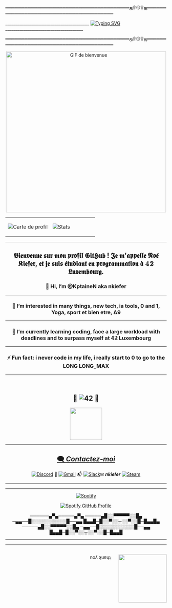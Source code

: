 ═══════════════════════════════════════ஜ۩۞۩ஜ════════════════════════════════════════

_________________________________________                           [![Typing SVG](https://readme-typing-svg.demolab.com?font=+Rubik+Puddles+&pause=1000&color=5DB600&background=0D56796E&center=true&vCenter=true&width=435&lines=WELCOME+TO+MY+PROFILE;BIENVENUE+SUR+MON+PROFILE;WELKOM+BIJ+MIJN+PROFIEL;BEM-VINDO+AO+MEU+PERFIL;BIENVENIDOS+A+MI+PERFIL;BENVENUTI+NEL+MIO+PROFILO;%E7%A7%81%E3%81%AE%E3%83%97%E3%83%AD%E3%83%95%E3%82%A3%E3%83%BC%E3%83%AB%E3%81%B8%E3%82%88%E3%81%86%E3%81%93%E3%81%9D;%E6%AC%A2%E8%BF%8E%E6%9D%A5%E5%88%B0%E6%88%91%E7%9A%84%E4%B8%AA%E4%BA%BA%E8%B5%84%E6%96%99;%EB%82%B4+%ED%94%84%EB%A1%9C%ED%95%84%EC%97%90+%EC%98%A4%EC%8B%A0+%EA%B2%83%EC%9D%84+%ED%99%98%EC%98%81%ED%95%A9%EB%8B%88%EB%8B%A4;%D7%91%D7%A8%D7%95%D7%9B%D7%99%D7%9D+%D7%94%D7%91%D7%90%D7%99%D7%9D+%D7%9C%D7%A4%D7%A8%D7%95%D7%A4%D7%99%D7%9C+%D7%A9%D7%9C%D7%99;%D9%85%D8%B1%D8%AD%D8%A8%D8%A7%D9%8B+%D8%A8%D9%83%D9%85+%D9%81%D9%8A+%D9%85%D9%84%D9%81+%D8%A7%D9%84%D8%AA%D8%B9%D8%B1%D9%8A%D9%81+%D8%A7%D9%84%D8%AE%D8%A7%D8%B5+%D8%A8%D9%8A;Waltz%2C+bad+nymph%2C+for+quick+jigs+vex;WITAMY+NA+MOIM+PROFILU;%D0%9B%D0%90%D0%A1%D0%9A%D0%90%D0%92%D0%9E+%D0%9F%D0%A0%D0%9E%D0%A1%D0%98%D0%9C%D0%9E+%D0%94%D0%9E+%D0%9C%D0%9E%D0%93%D0%9E+%D0%9F%D0%A0%D0%9E%D0%A4%D0%86%D0%9B%D0%AE;%D0%94%D0%9E%D0%91%D0%A0%D0%9E+%D0%9F%D0%9E%D0%96%D0%90%D0%9B%D0%9E%D0%92%D0%90%D0%A2%D0%AC+%D0%9D%D0%90+%D0%9C%D0%9E%D0%99+%D0%9F%D0%A0%D0%9E%D0%A4%D0%98%D0%9B%D0%AC)](https://git.io/typing-svg)______________________________________    

═══════════════════════════════════════ஜ۩۞۩ஜ════════════════════════════════════════

<p align="center">
  <img src="https://media4.giphy.com/media/v1.Y2lkPTc5MGI3NjExNHRlODJpNm5tYm5ldjl1MGtwMWkzMnQ4cm1lYmE4aTltYWg2MTYyYiZlcD12MV9pbnRlcm5hbF9naWZfYnlfaWQmY3Q9Zw/qKx0QcrWPjROiYjwXu/giphy.webp" width="500" alt="GIF de bienvenue"/>
</p>


<table>
  <tr>
    <td valign="top" width="50%">

![Carte de profil](http://github-profile-summary-cards.vercel.app/api/cards/profile-details?username=KptaineN&theme=moonlight)

   </td>
    <td valign="top" width="50%">

![Stats](http://github-profile-summary-cards.vercel.app/api/cards/stats?username=KptaineN&theme=moonlight)

  </td>
  </tr>
</table>

<div align="center">

-------------------------------------------------------------------------------------------------------------------------------------
## 𝕭𝖎𝖊𝖓𝖛𝖊𝖓𝖚𝖊 𝖘𝖚𝖗 𝖒𝖔𝖓 𝖕𝖗𝖔𝖋𝖎𝖑 𝕲𝖎𝖙𝕳𝖚𝖇 ! 𝕵𝖊 𝖒’𝖆𝖕𝖕𝖊𝖑𝖑𝖊 𝕹𝖔𝖊́ 𝕶𝖎𝖊𝖋𝖊𝖗, 𝖊𝖙 𝖏𝖊 𝖘𝖚𝖎𝖘 𝖊́𝖙𝖚𝖉𝖎𝖆𝖓𝖙 𝖊𝖓 𝖕𝖗𝖔𝖌𝖗𝖆𝖒𝖒𝖆𝖙𝖎𝖔𝖓 𝖆̀ 𝟜𝟚 𝕷𝖚𝖝𝖊𝖒𝖇𝖔𝖚𝖗𝖌.
### 👋 Hi, I’m @KptaineN aka nkiefer
------------------------------------------------------------------------------------------------------------------------------------
### 👀 I’m interested in many things, new tech, ia tools, 0 and 1, Yoga, sport et bien etre, Δ9 
------------------------------------------------------------------------------------------------------------------------------------
### 🌱 I’m currently learning coding, face a large workload with deadlines and to surpass myself at 𝟜𝟚 Luxembourg
------------------------------------------------------------------------------------------------------------------------------------
### ⚡ Fun fact: i never code in my life, i really start to 0 to go to the LONG LONG_MAX
------------------------------------------------------------------------------------------------------------------------------------


<br clear="center"/>


 ## 🚀 ![42](https://img.shields.io/badge/-42-black?style=for-the-badge&logo=42&logoColor=white) 🚀 
<a href="https://profile.intra.42.fr/users/nkiefer" target="_blank">  
  <img src="https://i.giphy.com/3oKIPtjElfqwMOTbH2.webp" width="100"/>
                                                                            
---------------------------------------------------------------------------------------------------------------
## 🗨️ _Contactez-moi_

[![Discord](https://img.shields.io/badge/Discord-%235865F2.svg?style=for-the-badge&logo=discord&logoColor=white)](https://discordapp.com/users/4ptaine) 💬
[![Gmail](https://img.shields.io/badge/Gmail-D14836?style=for-the-badge&logo=gmail&logoColor=white)](mailto:kiefer.d.noe@gmail.com) 📬
[![Slack](https://img.shields.io/badge/Slack-4A154B?style=for-the-badge&logo=slack&logoColor=white)](https://slack.com/app_redirect?channel=C12345678)✉ 𝒏𝒌𝒊𝒆𝒇𝒆𝒓
[![Steam](https://img.shields.io/badge/steam-%23000000.svg?style=for-the-badge&logo=steam&logoColor=white)](https://steamcommunity.com/id/Popcornne)

---------------------------------------------------------------------------------------------------------------



------------------------------------------------------------------------------------------
[![Spotify](https://img.shields.io/badge/Spotify-1ED760?style=for-the-badge&logo=spotify&logoColor=white)](https://open.spotify.com/user/noe_kif)
<div style="text-align: center;">
    <a href="https://github.com/kittinan/spotify-github-profile">
        <img src="https://spotify-github-profile.kittinanx.com/api/view?uid=noe_kif&cover_image=true&theme=default&show_offline=false&background_color=121212&interchange=false&bar_color_cover=true" alt="Spotify GitHub Profile">
    </a>
</div>



──────▄▀▄─────▄▀▄
─────▄█░░▀▀▀▀▀░░█▄
─▄▄──█░░░░░░░░░░░█──▄▄
█▄▄█─█░░▀░░┬░░▀░░█─█▄▄█▄
─────▄█░░▀▀▀▀▀░░█▄
─▄▄──█░░░░░░░░░░░█──▄▄
█▄▄█─█░░▀░░┬░░▀░░█─█▄▄█

-----------------------------------------------------
--------------------------------------
<br clear="center"/>
<div align="right">
noʎ ʞuɐɥʇ <img src="https://media4.giphy.com/media/v1.Y2lkPTc5MGI3NjExMzdnczVyeXd1NWRpa2wxbjlzMWluMTFmbDhicWI4dnhjbXlpdXhkMCZlcD12MV9pbnRlcm5hbF9naWZfYnlfaWQmY3Q9Zw/lF8gToHOsG6xY454az/giphy.webp" align="right" width="150" style="margin-left: 25px;"/>

<br clear="left"/>

</div>














